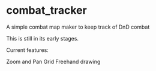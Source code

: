 # combat_tracker
A simple combat map maker to keep track of DnD combat


This is still in its early stages.

Current features:

Zoom and Pan Grid
Freehand drawing
